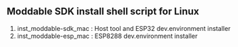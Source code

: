 ## Moddable SDK install shell script for Linux

1. inst_moddable-sdk_mac : Host tool and ESP32 dev.environment installer
2. inst_moddable-esp_mac : ESP8288 dev.environment installer
